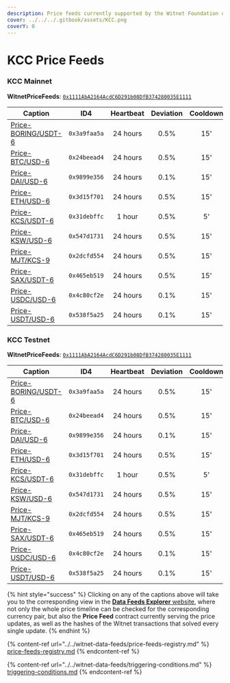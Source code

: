 ```yaml
---
description: Price feeds currently supported by the Witnet Foundation on the KCC ecosystem
cover: ../../../.gitbook/assets/KCC.png
coverY: 0
---
```


# KCC Price Feeds

### KCC Mainnet

**WitnetPriceFeeds**: [`0x1111AbA2164AcdC6D291b08DfB374280035E1111`](https://scan.kcc.io/address/0x1111AbA2164AcdC6D291b08DfB374280035E1111)

| **Caption**                                                                      | **ID4**      | **Heartbeat** | **Deviation** | **Cooldown** |
| -------------------------------------------------------------------------------- | ------------ | :-----------: | :-----------: | :----------: |
| [Price-BORING/USDT-6](https://feeds.witnet.io/feeds/kcc-mainnet\_boring-usdt\_6) | `0x3a9faa5a` |    24 hours   |      0.5%     |      15'     |
| [Price-BTC/USD-6](https://feeds.witnet.io/feeds/kcc-mainnet\_btc-usd\_6)         | `0x24beead4` |    24 hours   |      0.5%     |      15'     |
| [Price-DAI/USD-6](https://feeds.witnet.io/feeds/kcc-mainnet\_dai-usd\_6)         | `0x9899e356` |    24 hours   |      0.1%     |      15'     |
| [Price-ETH/USD-6](https://feeds.witnet.io/feeds/kcc-mainnet\_eth-usd\_6)         | `0x3d15f701` |    24 hours   |      0.5%     |      15'     |
| [Price-KCS/USDT-6](https://feeds.witnet.io/feeds/kcc-mainnet\_kcs-usdt\_6)       | `0x31debffc` |     1 hour    |      0.5%     |      5'      |
| [Price-KSW/USD-6](https://feeds.witnet.io/feeds/kcc-mainnet\_ksw-usd\_6)         | `0x547d1731` |    24 hours   |      0.5%     |      15'     |
| [Price-MJT/KCS-9](https://feeds.witnet.io/feeds/kcc-mainnet\_mjt-kcs\_9)         | `0x2dcfd554` |    24 hours   |      0.5%     |      15'     |
| [Price-SAX/USDT-6](https://feeds.witnet.io/feeds/kcc-mainnet\_sax-usdt\_6)       | `0x465eb519` |    24 hours   |      0.5%     |      15'     |
| [Price-USDC/USD-6](https://feeds.witnet.io/feeds/kcc-mainnet\_usdc-usd\_6)       | `0x4c80cf2e` |    24 hours   |      0.1%     |      15'     |
| [Price-USDT/USD-6](https://feeds.witnet.io/feeds/kcc-mainnet\_usdt-usd\_6)       | `0x538f5a25` |    24 hours   |      0.1%     |      15'     |

### KCC Testnet

**WitnetPriceFeeds**: [`0x1111AbA2164AcdC6D291b08DfB374280035E1111`](https://scan-testnet.kcc.network/address/0x1111AbA2164AcdC6D291b08DfB374280035E1111)

| **Caption**                                                                      | **ID4**      | **Heartbeat** | **Deviation** | **Cooldown** |
| -------------------------------------------------------------------------------- | ------------ | :-----------: | :-----------: | :----------: |
| [Price-BORING/USDT-6](https://feeds.witnet.io/feeds/kcc-testnet\_boring-usdt\_6) | `0x3a9faa5a` |    24 hours   |      0.5%     |      15'     |
| [Price-BTC/USD-6](https://feeds.witnet.io/feeds/kcc-testnet\_btc-usd\_6)         | `0x24beead4` |    24 hours   |      0.5%     |      15'     |
| [Price-DAI/USD-6](https://feeds.witnet.io/feeds/kcc-testnet\_dai-usd\_6)         | `0x9899e356` |    24 hours   |      0.1%     |      15'     |
| [Price-ETH/USD-6](https://feeds.witnet.io/feeds/kcc-testnet\_eth-usd\_6)         | `0x3d15f701` |    24 hours   |      0.5%     |      15'     |
| [Price-KCS/USDT-6](https://feeds.witnet.io/feeds/kcc-testnet\_kcs-usdt\_6)       | `0x31debffc` |     1 hour    |      0.5%     |      5'      |
| [Price-KSW/USD-6](https://feeds.witnet.io/feeds/kcc-testnet\_ksw-usd\_6)         | `0x547d1731` |    24 hours   |      0.5%     |      15'     |
| [Price-MJT/KCS-9](https://feeds.witnet.io/feeds/kcc-testnet\_mjt-kcs\_9)         | `0x2dcfd554` |    24 hours   |      0.5%     |      15'     |
| [Price-SAX/USDT-6](https://feeds.witnet.io/feeds/kcc-testnet\_sax-usdt\_6)       | `0x465eb519` |    24 hours   |      0.5%     |      15'     |
| [Price-USDC/USD-6](https://feeds.witnet.io/feeds/kcc-testnet\_usdc-usd\_6)       | `0x4c80cf2e` |    24 hours   |      0.1%     |      15'     |
| [Price-USDT/USD-6](https://feeds.witnet.io/feeds/kcc-testnet\_usdt-usd\_6)       | `0x538f5a25` |    24 hours   |      0.1%     |      15'     |

{% hint style="success" %}
Clicking on any of the captions above will take you to the corresponding view in the [**Data Feeds Explorer** website](https://feeds.witnet.io), where not only the whole price timeline can be checked for the corresponding currency pair, but also the **Price Feed** contract currently serving the price updates, as well as the hashes of the Witnet transactions that solved every single update.
{% endhint %}

{% content-ref url="../../witnet-data-feeds/price-feeds-registry.md" %}
[price-feeds-registry.md](../../witnet-data-feeds/price-feeds-registry.md)
{% endcontent-ref %}

{% content-ref url="../../witnet-data-feeds/triggering-conditions.md" %}
[triggering-conditions.md](../../witnet-data-feeds/triggering-conditions.md)
{% endcontent-ref %}
